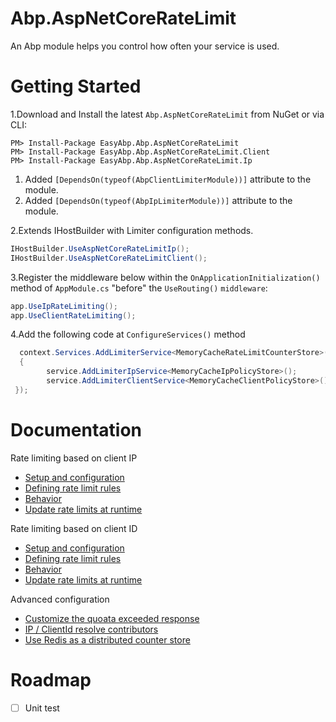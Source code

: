 # Abp.AspNetCoreRateLimit

An Abp module helps you control how often your service is used.

# Getting Started

1.Download and Install the latest `Abp.AspNetCoreRateLimit` from NuGet or via CLI:

```
PM> Install-Package EasyAbp.Abp.AspNetCoreRateLimit
PM> Install-Package EasyAbp.Abp.AspNetCoreRateLimit.Client
PM> Install-Package EasyAbp.Abp.AspNetCoreRateLimit.Ip
```

   1.  Added `[DependsOn(typeof(AbpClientLimiterModule))]` attribute to the module.
   2.  Added `[DependsOn(typeof(AbpIpLimiterModule))]` attribute to the module.

2.Extends IHostBuilder with Limiter configuration methods.

```csharp
IHostBuilder.UseAspNetCoreRateLimitIp();
IHostBuilder.UseAspNetCoreRateLimitClient();
```

3.Register the middleware below within the `OnApplicationInitialization()` method of `AppModule.cs` "before" the `UseRouting()` `middleware`:

```csharp
app.UseIpRateLimiting();
app.UseClientRateLimiting();
```

4.Add the following code at `ConfigureServices()` method 

```csharp
  context.Services.AddLimiterService<MemoryCacheRateLimitCounterStore>(service =>
  {
        service.AddLimiterIpService<MemoryCacheIpPolicyStore>();
        service.AddLimiterClientService<MemoryCacheClientPolicyStore>();
 });
```


# Documentation

Rate limiting based on client IP

- [Setup and configuration](https://github.com/stefanprodan/AspNetCoreRateLimit/wiki/IpRateLimitMiddleware#setup)
- [Defining rate limit rules](https://github.com/stefanprodan/AspNetCoreRateLimit/wiki/IpRateLimitMiddleware#defining-rate-limit-rules)
- [Behavior](https://github.com/stefanprodan/AspNetCoreRateLimit/wiki/IpRateLimitMiddleware#behavior)
- [Update rate limits at runtime](https://github.com/stefanprodan/AspNetCoreRateLimit/wiki/IpRateLimitMiddleware#update-rate-limits-at-runtime)

Rate limiting based on client ID

- [Setup and configuration](https://github.com/stefanprodan/AspNetCoreRateLimit/wiki/ClientRateLimitMiddleware#setup)
- [Defining rate limit rules](https://github.com/stefanprodan/AspNetCoreRateLimit/wiki/ClientRateLimitMiddleware#defining-rate-limit-rules)
- [Behavior](https://github.com/stefanprodan/AspNetCoreRateLimit/wiki/ClientRateLimitMiddleware#behavior)
- [Update rate limits at runtime](https://github.com/stefanprodan/AspNetCoreRateLimit/wiki/ClientRateLimitMiddleware#update-rate-limits-at-runtime)

Advanced configuration

- [Customize the quoata exceeded response](https://github.com/stefanprodan/AspNetCoreRateLimit/wiki/Quota-exceeded-response)
- [IP / ClientId resolve contributors](https://github.com/stefanprodan/AspNetCoreRateLimit/wiki/Resolve-Contributors)
- [Use Redis as a distributed counter store](https://github.com/stefanprodan/AspNetCoreRateLimit/wiki/Using-Redis-as-a-distributed-counter-store)

# Roadmap

- [ ] Unit test
      

